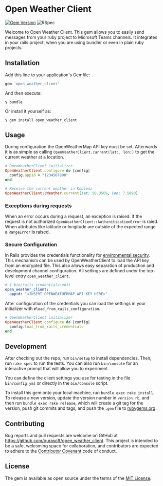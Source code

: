 # Open Weather Client

[![Gem Version](https://badge.fury.io/rb/open_weather_client.svg)](https://badge.fury.io/rb/open_weather_client)
![RSpec](https://github.com/qurasoft/open_weather_client/actions/workflows/ruby.yml/badge.svg)

Welcome to Open Weather Client. This gem allows you to easily send messages from your ruby project to Microsoft Teams channels.
It integrates in your rails project, when you are using bundler or even in plain ruby projects.

## Installation

Add this line to your application's Gemfile:

```ruby
gem 'open_weather_client'
```

And then execute:

    $ bundle

Or install it yourself as:

    $ gem install open_weather_client

## Usage
During configuration the OpenWeatherMap API key must be set. Afterwards it is as simple as calling `OpenWeatherClient.current(lat:, lon:)` to get the current weather at a location.

```ruby
# OpenWeatherClient initializer
OpenWeatherClient.configure do |config|
  config.appid = "1234567890"
end

# Receive the current weather in Koblenz
OpenWeatherClient::Weather.current(lat: 50.3569, lon: 7.5890)
```

### Exceptions during requests
When an error occurs during a request, an exception is raised.
If the request is not authorized `OpenWeatherClient::AutheniticationError` is raied.
When attributes like latitude or longitude are outside of the expected range a `RangeError` is raised.

### Secure Configuration
In Rails provides the credentials functionality for [environmental security](https://edgeguides.rubyonrails.org/security.html#environmental-security). This mechanism can be used by OpenWeatherClient to load the API key from an encrypted file. This also allows easy separation of production and development channel configuration.
All settings are defined under the top-level entry `open_weather_client`.
```yaml
# $ bin/rails credentials:edit
open_weather_client:
  appid: "<INSERT OPENWEATHERMAP API KEY HERE>"
```

After configuration of the credentials you can load the settings in your initializer with `#load_from_rails_configuration`.

```ruby
# OpenWeatherClient initializer
OpenWeatherClient.configure do |config|
  config.load_from_rails_credentials
end
```

## Development

After checking out the repo, run `bin/setup` to install dependencies. Then, run `rake spec` to run the tests. You can also run `bin/console` for an interactive prompt that will allow you to experiment.

You can define the client settings you use for testing in the file `bin/config.yml` or directly in the `bin/console` script.

To install this gem onto your local machine, run `bundle exec rake install`. To release a new version, update the version number in `version.rb`, and then run `bundle exec rake release`, which will create a git tag for the version, push git commits and tags, and push the `.gem` file to [rubygems.org](https://rubygems.org).

## Contributing

Bug reports and pull requests are welcome on GitHub at https://github.com/qurasoft/open_weather_client. This project is intended to be a safe, welcoming space for collaboration, and contributors are expected to adhere to the [Contributor Covenant](http://contributor-covenant.org) code of conduct.

## License

The gem is available as open source under the terms of the [MIT License](https://opensource.org/licenses/MIT).
